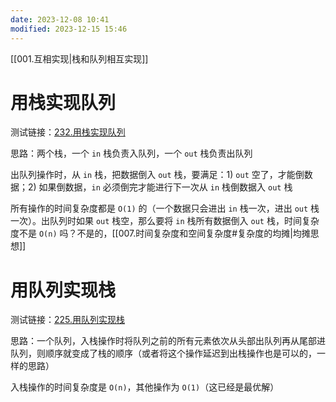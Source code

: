```yaml
---
date: 2023-12-08 10:41
modified: 2023-12-15 15:46
---
```


[[001.互相实现|栈和队列相互实现]]

# 用栈实现队列

测试链接：[232.用栈实现队列](https://leetcode.cn/problems/implement-queue-using-stacks/)

思路：两个栈，一个 `in` 栈负责入队列，一个 `out` 栈负责出队列

出队列操作时，从 `in` 栈，把数据倒入 `out` 栈，要满足：1) `out` 空了，才能倒数据；2) 如果倒数据，`in` 必须倒完才能进行下一次从 `in` 栈倒数据入 `out` 栈

所有操作的时间复杂度都是 `O(1)` 的（一个数据只会进出 `in` 栈一次，进出 `out` 栈一次）。出队列时如果 `out` 栈空，那么要将 `in` 栈所有数据倒入 `out` 栈，时间复杂度不是 `O(n)` 吗？不是的，[[007.时间复杂度和空间复杂度#复杂度的均摊|均摊思想]]

# 用队列实现栈

测试链接：[225.用队列实现栈](https://leetcode.cn/problems/implement-stack-using-queues/)

思路：一个队列，入栈操作时将队列之前的所有元素依次从头部出队列再从尾部进队列，则顺序就变成了栈的顺序（或者将这个操作延迟到出栈操作也是可以的，一样的思路）

入栈操作的时间复杂度是 `O(n)`，其他操作为 `O(1)`（这已经是最优解）
